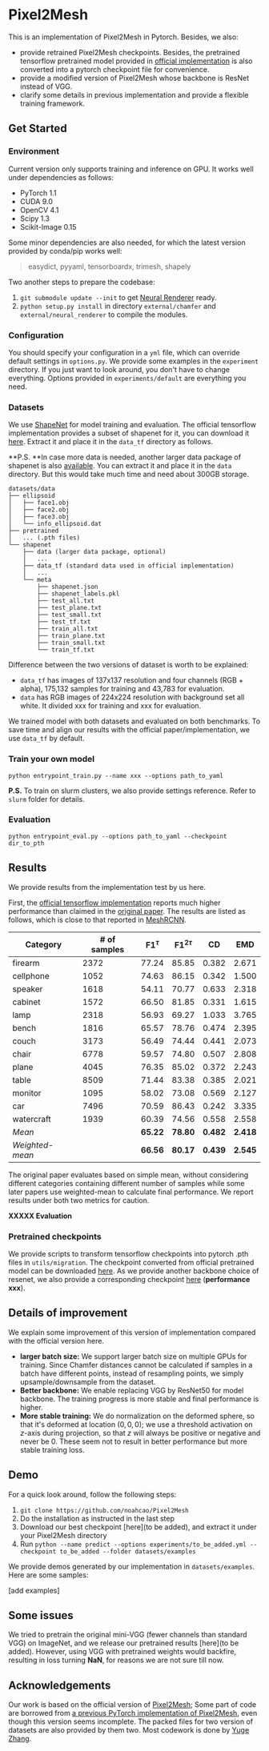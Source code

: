 # Pixel2Mesh

This is an implementation of Pixel2Mesh in Pytorch. Besides, we also:

* provide retrained Pixel2Mesh checkpoints. Besides, the pretrained tensorflow pretrained model provided in [official implementation](https://github.com/nywang16/Pixel2Mesh) is also converted into a pytorch checkpoint file for convenience. 
* provide a modified version of Pixel2Mesh whose backbone is ResNet instead of VGG.
* clarify some details in previous implementation and provide a flexible training framework.

## Get Started

### Environment

Current version only supports training and inference on GPU. It works well under dependencies as follows:

-   PyTorch 1.1
-   CUDA 9.0
-   OpenCV 4.1
-   Scipy 1.3
-   Scikit-Image 0.15

Some minor dependencies are also needed, for which the latest version provided by conda/pip works well:

> easydict, pyyaml, tensorboardx, trimesh, shapely

Two another steps to prepare the codebase:

1.   `git submodule update --init`  to get  [Neural Renderer](https://github.com/daniilidis-group/neural_renderer)  ready.
2.  `python setup.py install`  in directory  `external/chamfer`  and  `external/neural_renderer`  to compile the modules.

### Configuration

You should specify your configuration in a `yml` file, which can override default settings in `options.py`. We provide some examples in the `experiment` directory. If you just want to look around, you don't have to change everything. Options provided in `experiments/default` are everything you need.

### Datasets

We use [ShapeNet](https://www.shapenet.org/) for model training and evaluation. The official tensorflow implementation provides a subset of shapenet for it, you can download it [here](https://drive.google.com/drive/folders/131dH36qXCabym1JjSmEpSQZg4dmZVQid). Extract it and place it in the `data_tf` directory as follows. 

**P.S. **In case more data is needed, another larger data package of shapenet is also [available](https://drive.google.com/file/d/1Z8gt4HdPujBNFABYrthhau9VZW10WWYe/view). You can extract it and place it in the `data` directory. But this would take much time and need about 300GB storage.

```
datasets/data
├── ellipsoid
│   ├── face1.obj
│   ├── face2.obj
│   ├── face3.obj
│   └── info_ellipsoid.dat
├── pretrained
│   ... (.pth files)
└── shapenet
    ├── data (larger data package, optional)
    │   ...
    ├── data_tf (standard data used in official implementation)
    │   ...
    └── meta
        ├── shapenet.json
        ├── shapenet_labels.pkl
        ├── test_all.txt
        ├── test_plane.txt
        ├── test_small.txt
        ├── test_tf.txt
        ├── train_all.txt
        ├── train_plane.txt
        ├── train_small.txt
        └── train_tf.txt
```

Difference between the two versions of dataset is worth to be explained:

* `data_tf` has images of 137x137 resolution and four channels (RGB + alpha), 175,132 samples for training and 43,783  for evaluation. 
* `data` has RGB images of 224x224 resolution with background set all white. It divided xxx for training and xxx for evaluation.

We trained model with both datasets and evaluated on both benchmarks. To save time and align our results with the official paper/implementation, we use `data_tf` by default.

### Train your own model

````shell
python entrypoint_train.py --name xxx --options path_to_yaml
````

**P.S.** To train on slurm clusters, we also provide settings reference. Refer to `slurm` folder for details.

### Evaluation

```shell
python entrypoint_eval.py --options path_to_yaml --checkpoint dir_to_pth
```

## Results

We provide results from the implementation test by us here.

First, the [official tensorflow implementation](https://github.com/nywang16/Pixel2Mesh) reports much higher performance than claimed in the [original paper](https://arxiv.org/abs/1804.01654). The results are listed as follows, which is close to that reported in [MeshRCNN](https://arxiv.org/abs/1906.02739).

| Category      | # of samples | F1$^{\tau}$ | F1$^{2\tau}$ | CD    | EMD   |
|---------------|--------------|---------|---------|-------|-------|
| firearm       | 2372         | 77.24   | 85.85   | 0.382 | 2.671 |
| cellphone     | 1052         | 74.63   | 86.15   | 0.342 | 1.500 |
| speaker       | 1618         | 54.11   | 70.77   | 0.633 | 2.318 |
| cabinet       | 1572         | 66.50   | 81.85   | 0.331 | 1.615 |
| lamp          | 2318         | 56.93   | 69.27   | 1.033 | 3.765 |
| bench         | 1816         | 65.57   | 78.76   | 0.474 | 2.395 |
| couch         | 3173         | 56.49   | 74.44   | 0.441 | 2.073 |
| chair         | 6778         | 59.57   | 74.80   | 0.507 | 2.808 |
| plane         | 4045         | 76.35   | 85.02   | 0.372 | 2.243 |
| table         | 8509         | 71.44   | 83.38   | 0.385 | 2.021 |
| monitor       | 1095         | 58.02   | 73.08   | 0.569 | 2.127 |
| car           | 7496         | 70.59   | 86.43   | 0.242 | 3.335 |
| watercraft    | 1939         | 60.39   | 74.56   | 0.558 | 2.558 |
| *Mean*        |         | **65.22** | **78.80** | **0.482** | **2.418** |
| *Weighted-mean* |              | **66.56** | **80.17** | **0.439** | **2.545** |

The original paper evaluates based on simple mean, without considering different categories containing different number of samples while some later papers use weighted-mean to calculate final performance. We report results under both two metrics for caution.

**XXXXX Evaluation**

### Pretrained checkpoints

We provide scripts to transform tensorflow checkpoints into pytorch .pth files in `utils/migration`. The checkpoint converted from official pretrained model can be downloaded [here](...). As we provide another backbone choice of resenet, we also provide a corresponding checkpoint [here]() (**performance xxx**).  

## Details of improvement

We explain some improvement of this version of implementation compared with the official version here.

* **larger batch size:** We support larger batch size on multiple GPUs for training. Since Chamfer distances cannot be calculated if samples in a batch have different points, instead of resampling points, we simply upsample/downsample from the dataset.
* **Better backbone:** We enable replacing VGG by ResNet50 for model backbone. The training progress is more stable and final performance is higher. 
* **More stable training:** We do normalization on the deformed sphere, so that it's deformed at location $(0,0,0)$; we use a threshold activation on $z$-axis during projection, so that $z$ will always be positive or negative and never be $0$. These seem not to result in better performance but more stable training loss.
## Demo

For a quick look around, follow the following steps:

1. `git clone https://github.com/noahcao/Pixel2Mesh`
2. Do the installation as instructed in the last step
3. Download our best checkpoint [here](to be added), and extract it under your Pixel2Mesh directory
4. Run `python --name predict --options experiments/to_be_added.yml --checkpoint to_be_added --folder datasets/examples`

We provide demos generated by our implementation in `datasets/examples`. Here are some samples:

[add examples]

## Some issues

We tried to pretrain the original mini-VGG (fewer channels than standard VGG) on ImageNet, and we release our pretrained results [here](to be added). However, using VGG with pretrained weights would backfire, resulting in loss turning **NaN**, for reasons we are not sure till now.

## Acknowledgements

Our work is based on the official version of [Pixel2Mesh](https://github.com/nywang16/Pixel2Mesh); Some part of code are borrowed from [a previous PyTorch implementation of Pixel2Mesh](https://github.com/Tong-ZHAO/Pixel2Mesh-Pytorch), even though this version seems incomplete. The packed files for two version of datasets are also provided by them two. Most codework is done by [Yuge Zhang](https://github.com/ultmaster).
